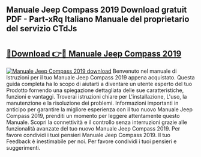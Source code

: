 ## Manuale Jeep Compass 2019 Download gratuit PDF - Part-xRq Italiano Manuale del proprietario del servizio CTdJs

# <h2><a href="http://dffxyiq.blite.top/?on=Manuale+Jeep+Compass+2019">🔗Download 👉🔴 Manuale Jeep Compass 2019</a></h2>

[![Manuale Jeep Compass 2019 download](https://i.imgur.com/lujVjoI.png)](http://dffxyiq.blite.top/?on=Manuale+Jeep+Compass+2019)
Benvenuto nel manuale di Istruzioni per il tuo Manuale Jeep Compass 2019 appena acquistato. Questa guida completa ha lo scopo di aiutarti a diventare un utente esperto del tuo Prodotto fornendo una spiegazione dettagliata delle sue caratteristiche, funzioni e vantaggi. Troverai istruzioni chiare per L'installazione, L'uso, la manutenzione e la risoluzione dei problemi. Informazioni importanti in anticipo per garantire la migliore esperienza con il tuo nuovo Manuale Jeep Compass 2019, prenditi un momento per leggere attentamente questo Manuale. Scopri la connettività e il controllo senza interruzioni grazie alle funzionalità avanzate del tuo nuovo Manuale Jeep Compass 2019. Per favore condividi i tuoi pensieri Manuale Jeep Compass 2019. Il tuo Feedback è inestimabile per noi. Per favore condividi i tuoi pensieri e suggerimenti.
